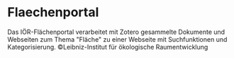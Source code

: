 # Flaechenportal
Das IÖR-Flächenportal verarbeitet mit Zotero gesammelte Dokumente und Webseiten zum Thema "Fläche" zu einer Webseite mit Suchfunktionen und Kategorisierung.
©Leibniz-Institut für ökologische Raumentwicklung
